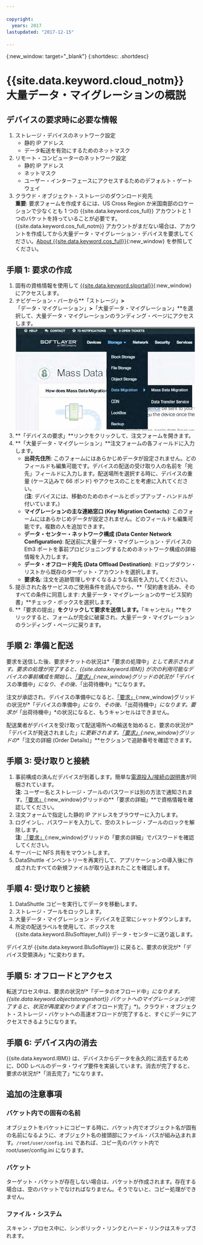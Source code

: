 ```yaml
---

copyright:
  years: 2017
lastupdated: "2017-12-15"

---
```

{:new_window: target="_blank"}
{:shortdesc: .shortdesc}

# {{site.data.keyword.cloud_notm}} 大量データ・マイグレーションの概説

## デバイスの要求時に必要な情報

1. ストレージ・デバイスのネットワーク設定
   - 静的 IP アドレス
   - データ転送を有効にするためのネットマスク
2. リモート・コンピューターのネットワーク設定
   - 静的 IP アドレス
   - ネットマスク 
   - ユーザー・インターフェースにアクセスするためのデフォルト・ゲートウェイ
3. クラウド・オブジェクト・ストレージのダウンロード宛先<br/>
   **重要**: 要求フォームを作成するには、US Cross Region か米国南部のロケーションで少なくとも 1 つの {{site.data.keyword.cos_full}} アカウントと 1 つのバケットを持っていることが必要です。{{site.data.keyword.cos_full_notm}} アカウントがまだない場合は、アカウントを作成してから大量データ・マイグレーション・デバイスを要求してください。[About {{site.data.keyword.cos_full}}](https://console.bluemix.net/docs/services/cloud-object-storage/about-cos.html){:new_window} を参照してください。

## 手順 1: 要求の作成

1. 固有の資格情報を使用して [{{site.data.keyword.slportal}}](https://control.softlayer.com/){:new_window} にアクセスします。
2. ナビゲーション・バーから**「ストレージ」**>**「データ・マイグレーション」**>**「大量データ・マイグレーション」**を選択して、大量データ・マイグレーションのランディング・ページにアクセスします。<br/>
![カスタマー・ポータル・メニューのデータ転送サービス・オプション](/images/DTSinControlMenu.PNG) <br/>
3. **「デバイスの要求」**リンクをクリックして、注文フォームを開きます。
4. **「大量データ・マイグレーション」**注文フォームの各フィールドに入力します。
   - **出荷先住所**: このフォームにはあらかじめデータが設定されません。どのフィールドも編集可能です。デバイスの配送の受け取り人の名前を「宛先」フィールドに入力します。配送場所を選択する時に、デバイスの重量 (ケース込みで 66 ポンド) やアクセスのことを考慮に入れてください。<br/> (**注**: デバイスには、移動のためのホイールとポップアップ・ハンドルが付いています。)
   - **マイグレーションの主な連絡窓口 (Key Migration Contacts)**: このフォームにはあらかじめデータが設定されません。どのフィールドも編集可能です。複数の人を追加できます。 
   - **データ・センター・ネットワーク構成 (Data Center Network Configuration)**: 配送前に大量データ・マイグレーション・デバイスの Eth3 ポートを事前プロビジョニングするためのネットワーク構成の詳細情報を入力します。
   - **データ・オフロード宛先 (Data Offload Destination)**: ドロップダウン・リストから既存のターゲット・アカウントを選択します。
   - **要求名**: 注文を追跡管理しやすくなるような名前を入力してください。
5. 提示された各サービスのご使用条件を読んでから、**「契約書を読み、そのすべての条件に同意します: 大量データ・マイグレーションのサービス契約書」**チェック・ボックスを選択します。
6. **「要求の提出」**をクリックして要求を送信します。**「キャンセル」**をクリックすると、フォームが完全に破棄され、大量データ・マイグレーションのランディング・ページに戻ります。


## 手順 2: 準備と配送

要求を送信した後、要求チケットの状況は*「要求の処理中」*として表示されます。要求の処理が完了すると、{{site.data.keyword.IBM}} が次の利用可能なデバイスの事前構成を開始し、[「要求」](https://control.softlayer.com/storage/mdms){:new_window}グリッドの状況が*「デバイスの準備中」*になり、その後、*「出荷待機中」*になります。

注文が承認され、デバイスの準備中になると、[「要求」](https://control.softlayer.com/storage/mdms){:new_window}グリッドの状況が*「デバイスの準備中」*になり、その後、*「出荷待機中」*になります。要求が*「出荷待機中」*の状況になると、もうキャンセルはできません。 

配送業者がデバイスを受け取って配送場所への輸送を始めると、要求の状況が*「デバイスが発送されました」*に更新されます。[「要求」](https://control.softlayer.com/storage/mdms){:new_window}グリッドの**「注文の詳細 (Order Details)」**セクションで追跡番号を確認できます。


## 手順 3: 受け取りと接続

1. 事前構成の済んだデバイスが到着します。簡単な[電源投入/接続の説明書](user-instructions.html)が同梱されています。<br/>
  **注**: ユーザー名とストレージ・プールのパスワードは別の方法で通知されます。[「要求」](https://control.softlayer.com/storage/mdms){:new_window}グリッドの**「要求の詳細」**で資格情報を確認してください。
2. 注文フォームで指定した静的 IP アドレスをブラウザーに入力します。
3. ログインし、パスワードを入力して、空のストレージ・プールのロックを解除します。<br/>
   **注**: [「要求」](https://control.softlayer.com/storage/mdms){:new_window}グリッドの「要求の詳細」でパスワードを確認してください。
4. サーバーに NFS 共有をマウントします。
5. DataShuttle インベントリーを再実行して、アプリケーションの導入後に作成されたすべての新規ファイルが取り込まれたことを確認します。

## 手順 4: 受け取りと接続
1. DataShuttle コピーを実行してデータを移動します。
2. ストレージ・プールをロックします。
3. 大量データ・マイグレーション・デバイスを正常にシャットダウンします。
4. 所定の配送ラベルを使用して、ボックスを {{site.data.keyword.BluSoftlayer_full}} データ・センターに送り返します。

デバイスが {{site.data.keyword.BluSoftlayer}} に戻ると、要求の状況が*「デバイス受領済み」*に変わります。 

## 手順 5: オフロードとアクセス

転送プロセス中は、要求の状況が*「データのオフロード中」*になります。{{site.data.keyword.objectstorageshort}} バケットへのマイグレーションが完了すると、状況が再度変わります (*「オフロード完了」*)。クラウド・オブジェクト・ストレージ・バケットへの高速オフロードが完了すると、すぐにデータにアクセスできるようになります。

## 手順 6: デバイス内の消去

{{site.data.keyword.IBM}} は、デバイスからデータを永久的に消去するために、DOD レベルのデータ・ワイプ要件を実装しています。消去が完了すると、要求の状況が*「消去完了」*になります。

## 追加の注意事項

### バケット内での固有の名前

オブジェクトをバケットにコピーする時に、バケット内でオブジェクト名が固有の名前になるように、オブジェクト名の接頭部にファイル・パスが組み込まれます。`/root/user/config.ini` であれば、コピー先のバケット内で root/user/config.ini になります。

### バケット

ターゲット・バケットが存在しない場合は、バケットが作成されます。存在する場合は、空のバケットでなければなりません。そうでないと、コピー処理ができません。  

### ファイル・システム

スキャン・プロセス中に、シンボリック・リンクとハード・リンクはスキップされます。
